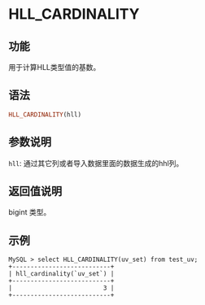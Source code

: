 # HLL_CARDINALITY

## 功能

用于计算HLL类型值的基数。

## 语法

```Haskell
HLL_CARDINALITY(hll)
```

## 参数说明

`hll`: 通过其它列或者导入数据里面的数据生成的hhl列。

## 返回值说明

bigint 类型。

## 示例
```plain text
MySQL > select HLL_CARDINALITY(uv_set) from test_uv;
+---------------------------+
| hll_cardinality(`uv_set`) |
+---------------------------+
|                         3 |
+---------------------------+
```